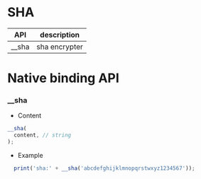 # SHA


| API | description |
| --- | --- |
| __sha | sha encrypter |

# Native binding API 


### __sha
* Content

``` js
__sha(
  content, // string
);
```

* Example

``` js
  print('sha:' + __sha('abcdefghijklmnopqrstwxyz1234567'));
```